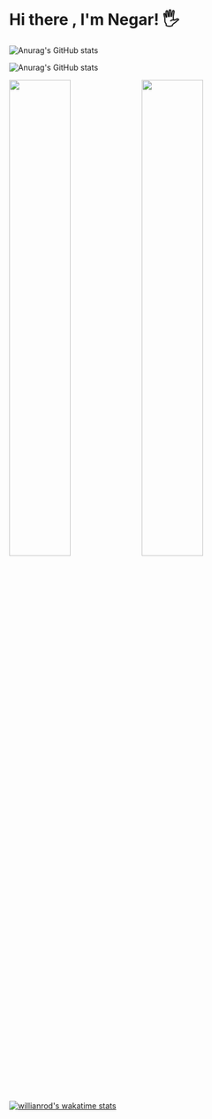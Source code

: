 # Hi there , I'm Negar! 🖐

![Anurag's GitHub stats](https://readmestats.999857.xyz/api?username=ngrcode&show_icons=true&theme=radical)


![Anurag's GitHub stats](https://github.com/PencilNavigator/readme-stats-URL//api?username=ngrcode&show_icons=true&theme=radical)



<img src='https://github-readme-stats.vercel.app/api?username=ngrcode&show_icons=true&theme=radical' width='47%' align='left' >

<img src='https://github-readme-stats.vercel.app/api/top-langs/?username=ngrcode&layout=compact' width='47%' >

[![willianrod's wakatime stats](https://github-readme-stats.vercel.app/api/wakatime?username=ngrcode)](https://github.com/anuraghazra/github-readme-stats)



